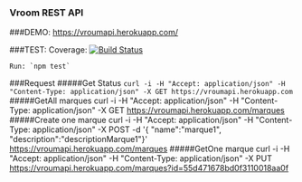 ### Vroom REST API

###DEMO:
    https://vroumapi.herokuapp.com/

###TEST:
  Coverage: [![Build Status](https://travis-ci.org/julesGoullee/vroumApi.svg)](https://travis-ci.org/julesGoullee/vroumApi)
  
    Run: `npm test`
    
###Request
#####Get Status
    `curl -i -H "Accept: application/json" -H "Content-Type: application/json" -X GET https://vroumapi.herokuapp.com`
#####GetAll marques
    curl -i -H "Accept: application/json" -H "Content-Type: application/json" -X GET https://vroumapi.herokuapp.com/marques
#####Create one marque
    curl -i -H "Accept: application/json" -H "Content-Type: application/json" -X POST -d '{ "name":"marque1", "description":"descriptionMarque1"}' https://vroumapi.herokuapp.com/marques
#####GetOne marque
    curl -i -H "Accept: application/json" -H "Content-Type: application/json" -X PUT https://vroumapi.herokuapp.com/marques?id=55d471678bd0f3110018aa0f
    